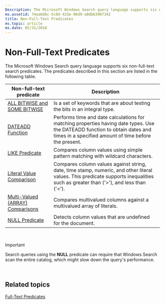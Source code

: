 ```yaml
---
Description: The Microsoft Windows Search query language supports six non-full-text search predicates. The predicates described in this section are listed in the following table.
ms.assetid: 74aa6dbc-5c0d-433e-96d9-a8db63907342
title: Non-Full-Text Predicates
ms.topic: article
ms.date: 05/31/2018
---
```


# Non-Full-Text Predicates

The Microsoft Windows Search query language supports six non-full-text search predicates. The predicates described in this section are listed in the following table.



| Non-full-text predicate                                                    | Description                                                                                                                                                                             |
|----------------------------------------------------------------------------|-----------------------------------------------------------------------------------------------------------------------------------------------------------------------------------------|
| [ALL BITWISE and SOME BITWISE](all-bitwise.md)                            | Is a set of keywords that are about testing the bits in an integral type.                                                                                                               |
| [DATEADD Function](-search-sql-dateadd.md)                                | Performs time and date calculations for matching properties having date types. Use the DATEADD function to obtain dates and times in a specified amount of time before the present.     |
| [LIKE Predicate](-search-sql-like.md)                                     | Compares column values using simple pattern matching with wildcard characters.                                                                                                          |
| [Literal Value Comparison](-search-sql-literalvaluecomparison.md)         | Compares column values against string, date, time stamp, numeric, and other literal values. This predicate supports inequalities such as greater than ('>'), and less than ('<'). |
| [Multi-Valued (ARRAY) Comparisons](-search-sql-multivaluedcomparisons.md) | Compares multivalued columns against a multivalued array of literals.                                                                                                                   |
| [NULL Predicate](-search-sql-null.md)                                     | Detects column values that are undefined for the document.                                                                                                                              |



 

> [!IMPORTANT]
> Search queries using the **NULL** predicate can require that Windows Search scan the entire catalog, which might slow down the query's performance.

 

## Related topics

<dl> <dt>

[Full-Text Predicates](-search-sql-fulltextpredicates.md)
</dt> </dl>

 

 



